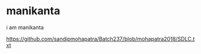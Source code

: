 # manikanta

i am manikanta


https://github.com/sandipmohapatra/Batch237/blob/mohapatra2018/SDLC.txt

